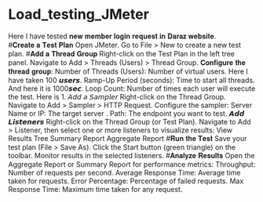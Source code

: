 # Load_testing_JMeter
Here I have tested 𝐧𝐞𝐰 𝐦𝐞𝐦𝐛𝐞𝐫 𝐥𝐨𝐠𝐢𝐧 𝐫𝐞𝐪𝐮𝐞𝐬𝐭 𝐢𝐧 𝐃𝐚𝐫𝐚𝐳 𝐰𝐞𝐛𝐬𝐢𝐭𝐞.</br>
#𝐂𝐫𝐞𝐚𝐭𝐞 𝐚 𝐓𝐞𝐬𝐭 𝐏𝐥𝐚𝐧
Open JMeter.
Go to File > New to create a new test plan.
#𝐀𝐝𝐝 𝐚 𝐓𝐡𝐫𝐞𝐚𝐝 𝐆𝐫𝐨𝐮𝐩
Right-click on the Test Plan in the left tree panel.
Navigate to Add > Threads (Users) > Thread Group.
𝐂𝐨𝐧𝐟𝐢𝐠𝐮𝐫𝐞 𝐭𝐡𝐞 𝐭𝐡𝐫𝐞𝐚𝐝 𝐠𝐫𝐨𝐮𝐩:
Number of Threads (Users): Number of virtual users. Here I have taken 100 𝙪𝙨𝙚𝙧𝙨.
Ramp-Up Period (seconds): Time to start all threads. And here it is 1000𝙨𝙚𝙘.
Loop Count: Number of times each user will execute the test. Here is 1.
𝘈𝘥𝘥 𝘢 𝘚𝘢𝘮𝘱𝘭𝘦𝘳
Right-click on the Thread Group.
Navigate to Add > Sampler > HTTP Request.
Configure the sampler:
Server Name or IP: The target server .
Path: The endpoint you want to test.
𝘼𝙙𝙙 𝙇𝙞𝙨𝙩𝙚𝙣𝙚𝙧𝙨
Right-click on the Thread Group (or Test Plan).
Navigate to Add > Listener, then select one or more listeners to visualize results:
View Results Tree
Summary Report
Aggregate Report
#𝐑𝐮𝐧 𝐭𝐡𝐞 𝐓𝐞𝐬𝐭
Save your test plan (File > Save As).
Click the Start button (green triangle) on the toolbar.
Monitor results in the selected listeners.
#𝐀𝐧𝐚𝐥𝐲𝐳𝐞 𝐑𝐞𝐬𝐮𝐥𝐭𝐬
Open the Aggregate Report or Summary Report for performance metrics:
Throughput: Number of requests per second.
Average Response Time: Average time taken for requests.
Error Percentage: Percentage of failed requests.
Max Response Time: Maximum time taken for any request.
